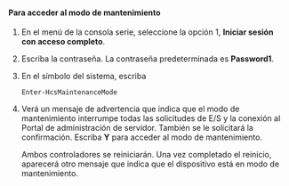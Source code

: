 
#### Para acceder al modo de mantenimiento

1. En el menú de la consola serie, seleccione la opción 1, **Iniciar sesión con acceso completo**.

2. Escriba la contraseña. La contraseña predeterminada es **Password1**.

3. En el símbolo del sistema, escriba

     `Enter-HcsMaintenanceMode`

4. Verá un mensaje de advertencia que indica que el modo de mantenimiento interrumpe todas las solicitudes de E/S y la conexión al Portal de administración de servidor. También se le solicitará la confirmación. Escriba **Y** para acceder al modo de mantenimiento.

    Ambos controladores se reiniciarán. Una vez completado el reinicio, aparecerá otro mensaje que indica que el dispositivo está en modo de mantenimiento.

<!---HONumber=July15_HO4-->